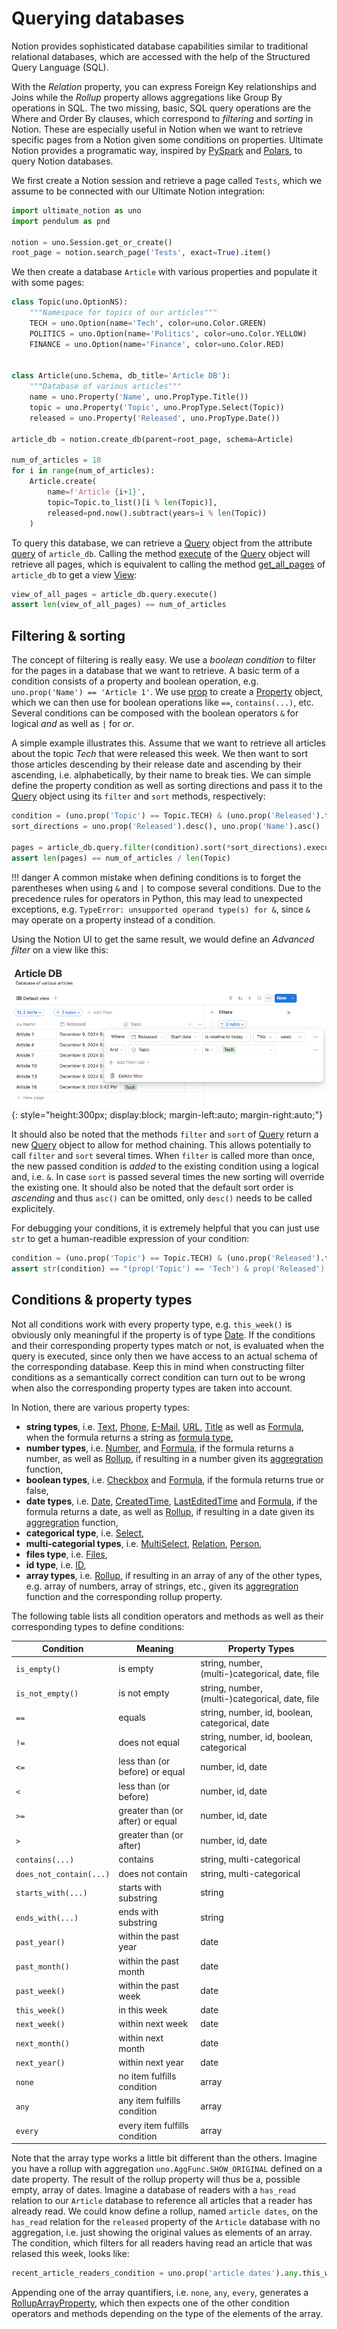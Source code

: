 # Querying databases

Notion provides sophisticated database capabilities similar to traditional relational
databases, which are accessed with the help of the Structured Query Language (SQL).

With the *Relation* property, you can express Foreign Key relationships and Joins while the
*Rollup* property allows aggregations like Group By operations in SQL. The two missing, basic,
SQL query operations are the Where and Order By clauses, which correspond to *filtering* and
*sorting* in Notion. These are especially useful in Notion when we want to retrieve
specific pages from a Notion given some conditions on properties. Ultimate Notion provides
a programatic way, inspired by [PySpark] and [Polars], to query Notion databases.

We first create a Notion session and retrieve a page called `Tests`, which we assume
to be connected with our Ultimate Notion integration:

```python
import ultimate_notion as uno
import pendulum as pnd

notion = uno.Session.get_or_create()
root_page = notion.search_page('Tests', exact=True).item()
```

We then create a database `Article` with various properties and populate it with some pages:

```python
class Topic(uno.OptionNS):
    """Namespace for topics of our articles"""
    TECH = uno.Option(name='Tech', color=uno.Color.GREEN)
    POLITICS = uno.Option(name='Politics', color=uno.Color.YELLOW)
    FINANCE = uno.Option(name='Finance', color=uno.Color.RED)


class Article(uno.Schema, db_title='Article DB'):
    """Database of various articles"""
    name = uno.Property('Name', uno.PropType.Title())
    topic = uno.Property('Topic', uno.PropType.Select(Topic))
    released = uno.Property('Released', uno.PropType.Date())

article_db = notion.create_db(parent=root_page, schema=Article)

num_of_articles = 18
for i in range(num_of_articles):
    Article.create(
        name=f'Article {i+1}',
        topic=Topic.to_list()[i % len(Topic)],
        released=pnd.now().subtract(years=i % len(Topic))
    )
```

To query this database, we can retrieve a [Query][query object] object from the attribute
[query][query property] of `article_db`. Calling the method [execute] of the [Query][query object] object
will retrieve all pages, which is equivalent to calling the method [get_all_pages] of `article_db`
to get a view [View]:

```python
view_of_all_pages = article_db.query.execute()
assert len(view_of_all_pages) == num_of_articles
```

## Filtering & sorting

The concept of filtering is really easy. We use a *boolean condition* to filter for the
pages in a database that we want to retrieve. A basic term of a condition consists of
a property and boolean operation, e.g. `uno.prop('Name') == 'Article 1'`. We use
[prop] to create a [Property] object, which we can then use for boolean operations like
`==`, `contains(...)`, etc. Several conditions can be composed with the boolean operators
`&` for logical *and* as well as `|` for *or*.

A simple example illustrates this. Assume that we want to retrieve all articles about the
topic *Tech* that were released this week. We then want to sort those articles descending
by their release date and ascending by their ascending, i.e. alphabetically, by their name
to break ties. We can simple define the property condition as well as sorting directions
and pass it to the [Query][query object] object using its `filter` and `sort` methods,
respectively:

```python
condition = (uno.prop('Topic') == Topic.TECH) & (uno.prop('Released').this_week())
sort_directions = uno.prop('Released').desc(), uno.prop('Name').asc()

pages = article_db.query.filter(condition).sort(*sort_directions).execute()
assert len(pages) == num_of_articles / len(Topic)
```

!!! danger
    A common mistake when defining conditions is to forget the parentheses when using
    `&` and `|` to compose several conditions. Due to the precedence rules for operators
    in Python, this may lead to unexpected exceptions, e.g. `TypeError: unsupported operand type(s) for &`,
    since `&` may operate on a property instead of a condition.

Using the Notion UI to get the same result, we would define an *Advanced filter* on a view like this:

![View filter](../assets/images/notion-view-filter.png){: style="height:300px; display:block; margin-left:auto; margin-right:auto;"}

It should also be noted that the methods `filter` and `sort` of [Query][query object] return a
new [Query][query object] object to allow for method chaining. This allows potentially to
call `filter` and `sort` several times. When `filter` is called more than once, the new passed
condition is *added* to the existing condition using a logical and, i.e. `&`. In case
`sort` is passed several times the new sorting will override the existing one.
It should also be noted that the default sort order is *ascending* and thus `asc()` can be omitted,
only `desc()` needs to be called explicitely.

For debugging your conditions, it is extremely helpful that you can just use `str` to
get a human-readible expression of your condition:

```python
condition = (uno.prop('Topic') == Topic.TECH) & (uno.prop('Released').this_week())
assert str(condition) == "(prop('Topic') == 'Tech') & prop('Released').this_week()"
```

## Conditions & property types

Not all conditions work with every property type, e.g. `this_week()` is obviously only
meaningful if the property is of type [Date]. If the conditions and their corresponding
property types match or not, is evaluated when the query is executed, since only then we have
access to an actual schema of the corresponding database. Keep this in mind when constructing
filter conditions as a semantically correct condition can turn out to be wrong when also
the corresponding property types are taken into account.

In Notion, there are various property types:

* **string types**, i.e. [Text], [Phone], [E-Mail], [URL], [Title] as well as
  [Formula], when the formula returns a string as [formula type],
* **number types**, i.e. [Number], and [Formula], if the formula returns a number, as well as
  [Rollup], if resulting in a number given its [aggregration] function,
* **boolean types**, i.e. [Checkbox] and [Formula], if the formula returns true or false,
* **date types**, i.e. [Date], [CreatedTime], [LastEditedTime] and [Formula], if the formula returns
  a date, as well as [Rollup], if resulting in a date given its [aggregration] function,
* **categorical type**, i.e. [Select],
* **multi-categorial types**, i.e. [MultiSelect], [Relation], [Person],
* **files type**, i.e. [Files],
* **id type**, i.e. [ID],
* **array types**, i.e. [Rollup], if resulting in an array of any of the other types,
  e.g. array of numbers, array of strings, etc., given its [aggregration] function and the corresponding
  rollup property.

The following table lists all condition operators and methods as well as their corresponding types to define conditions:

| Condition              | Meaning                          | Property Types                                            |
|------------------------|----------------------------------|-------------------------------------------------|
| `is_empty()`           | is empty                         | string, number, (multi-)categorical, date, file |
| `is_not_empty()`       | is not empty                     | string, number, (multi-)categorical, date, file |
| `==`                   | equals                           | string, number, id, boolean, categorical, date  |
| `!=`                   | does not equal                   | string, number, id, boolean, categorical        |
| `<=`                   | less than (or before) or equal   | number, id, date                                |
| `<`                    | less than (or before)            | number, id, date                                |
| `>=`                   | greater than (or after) or equal | number, id, date                                |
| `>`                    | greater than (or after)          | number, id, date                                |
| `contains(...)`        | contains                         | string, multi-categorical                       |
| `does_not_contain(...)`| does not contain                 | string, multi-categorical                       |
| `starts_with(...)`     | starts with substring            | string                                          |
| `ends_with(...)`       | ends with substring              | string                                          |
| `past_year()`          | within the past year             | date                                            |
| `past_month()`         | within the past month            | date                                            |
| `past_week()`          | within the past week             | date                                            |
| `this_week()`          | in this week                     | date                                            |
| `next_week()`          | within next week                 | date                                            |
| `next_month()`         | within next month                | date                                            |
| `next_year()`          | within next year                 | date                                            |
| `none`                 | no item fulfills condition       | array                                           |
| `any`                  | any item fulfills condition      | array                                           |
| `every`                | every item fulfills condition    | array                                           |

Note that the array type works a little bit different than the others. Imagine you have a rollup with aggregation
`uno.AggFunc.SHOW_ORIGINAL` defined on a date property. The result of the rollup property will thus be a, possible empty,
array of dates. Imagine a database of readers with a `has_read` relation to our `Article` database to reference all articles
that a reader has already read. We could know define a rollup, named `article dates`, on the `has_read` relation for
the `released` property of the `Article` database with no aggregation, i.e. just showing the original values as elements
of an array. The condition, which filters for all readers having read an article that was relased this week, looks like:

```python
recent_article_readers_condition = uno.prop('article dates').any.this_week()
```

Appending one of the array quantifiers, i.e. `none`, `any`, `every`, generates a [RollupArrayProperty], which then expects
one of the other condition operators and methods depending on the type of the elements of the array.

[PySpark]: https://spark.apache.org/docs/latest/api/python/index.html
[Polars]: https://pola.rs/
[get_all_pages]: ../../reference/ultimate_notion/database/#ultimate_notion.database.Database.get_all_pages
[query object]: ../../reference/ultimate_notion/query/#ultimate_notion.query.Query
[execute]: ../../reference/ultimate_notion/database/#ultimate_notion.query.Query.execute
[query property]: ../../reference/ultimate_notion/database/#ultimate_notion.database.Database.query
[View]: ../../reference/ultimate_notion/view/#ultimate_notion.view.View
[prop]: ../../reference/ultimate_notion/query/#ultimate_notion.query.prop
[Property]: ../../reference/ultimate_notion/query/#ultimate_notion.query.Property
[Date]: ../../reference/ultimate_notion/schema/#ultimate_notion.schema.Date
[Text]: ../../reference/ultimate_notion/schema/#ultimate_notion.schema.Text
[Title]: ../../reference/ultimate_notion/schema/#ultimate_notion.schema.Title
[Phone]: ../../reference/ultimate_notion/schema/#ultimate_notion.schema.Phone
[Checkbox]: ../../reference/ultimate_notion/schema/#ultimate_notion.schema.Checkbox
[E-Mail]: ../../reference/ultimate_notion/schema/#ultimate_notion.schema.Email
[URL]: ../../reference/ultimate_notion/schema/#ultimate_notion.schema.URL
[Formula]: ../../reference/ultimate_notion/schema/#ultimate_notion.schema.Formula
[Number]: ../../reference/ultimate_notion/schema/#ultimate_notion.schema.Number
[Rollup]: ../../reference/ultimate_notion/schema/#ultimate_notion.schema.Rollup
[Files]: ../../reference/ultimate_notion/schema/#ultimate_notion.schema.Files
[ID]: ../../reference/ultimate_notion/schema/#ultimate_notion.schema.ID
[Relation]: ../../reference/ultimate_notion/schema/#ultimate_notion.schema.Relation
[Person]: ../../reference/ultimate_notion/schema/#ultimate_notion.schema.Person
[Select]: ../../reference/ultimate_notion/schema/#ultimate_notion.schema.Select
[MultiSelect]: ../../reference/ultimate_notion/schema/#ultimate_notion.schema.MultiSelect
[formula type]: ../../reference/ultimate_notion/obj_api/enums/#ultimate_notion.obj_api.enums.FormulaType
[aggregration]: ../../reference/ultimate_notion/obj_api/enums/#ultimate_notion.obj_api.enums.AggFunc
[LastEditedTime]: ../../reference/ultimate_notion/schema/#ultimate_notion.schema.LastEditedTime
[CreatedTime]: ../../reference/ultimate_notion/schema/#ultimate_notion.schema.CreatedTime
[RollupArrayProperty]: ../../reference/ultimate_notion/query/#ultimate_notion.query.RollupArrayProperty
